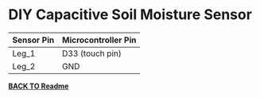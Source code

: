 # **DIY Capacitive Soil Moisture Sensor**

| Sensor Pin | Microcontroller Pin |
| ---------- | ------------------- |
| Leg_1      | D33 (touch pin)     |
| Leg_2      | GND                 |

[**BACK TO Readme**](/Readme.md)
